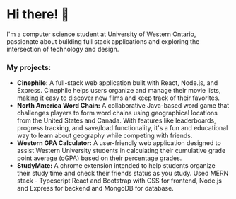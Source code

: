 # Hi there! 👋 #
I'm a computer science student at University of Western Ontario, passionate about building full stack applications and exploring the intersection of technology and design.

### My projects: ###
- **Cinephile:** A full-stack web application built with React, Node.js, and Express. Cinephile helps users organize and manage their movie lists, making it easy to discover new films and keep track of their favorites.
- **North America Word Chain:** A collaborative Java-based word game that challenges players to form word chains using geographical locations from the United States and Canada. With features like leaderboards, progress tracking, and save/load functionality, it's a fun and educational way to learn about geography while competing with friends.
- **Western GPA Calculator:** A user-friendly web application designed to assist Western University students in calculating their cumulative grade point average (cGPA) based on their percentage grades.
- **StudyMate:** A chrome extension intended to help students organize their study time and check their friends status as you study. Used MERN stack - Typescript React and Bootstrap with CSS for frontend, Node.js and Express for backend and MongoDB for database.
